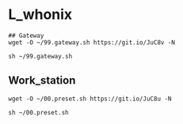 # L_whonix
```
## Gateway
wget -O ~/99.gateway.sh https://git.io/JuC8v -N
```
```
sh ~/99.gateway.sh
```
## Work_station
```
wget -O ~/00.preset.sh https://git.io/JuC8u -N
```
```
sh ~/00.preset.sh
```
